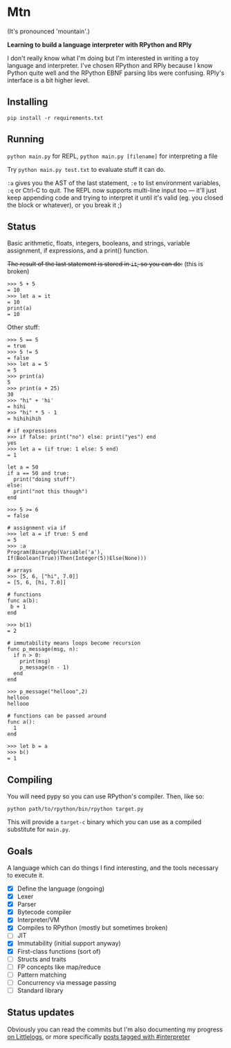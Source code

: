 # Mtn
(It's pronounced 'mountain'.)

**Learning to build a language interpreter with RPython and RPly**

I don't really know what I'm doing but I'm interested in writing a toy language and interpreter. 
I've chosen RPython and RPly because I know Python quite well and the RPython EBNF parsing libs were confusing. 
RPly's interface is a bit higher level.

## Installing

`pip install -r requirements.txt`

## Running

`python main.py` for REPL, `python main.py [filename]` for interpreting a file

Try `python main.py test.txt` to evaluate stuff it can do.

`:a` gives you the AST of the last statement, `:e` to list environment variables, `:q` or Ctrl-C to quit. The REPL now supports multi-line input too — it'll just keep appending code and trying to interpret it until it's valid (eg. you closed the block or whatever), or you break it ;)

## Status

Basic arithmetic, floats, integers, booleans, and strings, variable assignment, if expressions, and a print() function.

~~The result of the last statement is stored in `it`, so you can do:~~ (this is broken)

```
>>> 5 + 5
= 10
>>> let a = it
= 10
print(a)
= 10
```

Other stuff:

```
>>> 5 == 5
= true
>>> 5 != 5
= false
>>> let a = 5
= 5
>>> print(a)
5
>>> print(a + 25)
30
>>> "hi" + 'hi'
= hihi
>>> "hi" * 5 - 1
= hihihihih

# if expressions
>>> if false: print("no") else: print("yes") end
yes
>>> let a = (if true: 1 else: 5 end)
= 1

let a = 50
if a == 50 and true:
  print("doing stuff")
else:
  print("not this though")
end

>>> 5 >= 6
= false

# assignment via if
>>> let a = if true: 5 end
= 5
>>> :a
Program(BinaryOp(Variable('a'), If(Boolean(True))Then(Integer(5))Else(None)))

# arrays
>>> [5, 6, ["hi", 7.0]]
= [5, 6, [hi, 7.0]]

# functions
func a(b):
 b + 1
end

>>> b(1)
= 2

# immutability means loops become recursion
func p_message(msg, n):
  if n > 0:
    print(msg)
    p_message(n - 1)
  end
end

>>> p_message("hellooo",2)
hellooo
hellooo

# functions can be passed around
func a():
  1
end

>>> let b = a
>>> b()
= 1
```

## Compiling

You will need pypy so you can use RPython's compiler. Then, like so:

`python path/to/rpython/bin/rpython target.py`

This will provide a `target-c` binary which you can use as a compiled substitute for `main.py`.

## Goals
A language which can do things I find interesting, and the tools necessary to execute it.

- [X] Define the language (ongoing)
- [X] Lexer
- [X] Parser
- [X] Bytecode compiler
- [X] Interpreter/VM
- [X] Compiles to RPython (mostly but sometimes broken)
- [ ] JIT
- [X] Immutability (initial support anyway)
- [X] First-class functions (sort of)
- [ ] Structs and traits
- [ ] FP concepts like map/reduce
- [ ] Pattern matching
- [ ] Concurrency via message passing
- [ ] Standard library

## Status updates

Obviously you can read the commits but I'm also documenting my progress [on Littlelogs](http://littlelogs.co/josh/), or more specifically [posts tagged with #interpreter](http://littlelogs.co/josh/tag/interpreter/)
